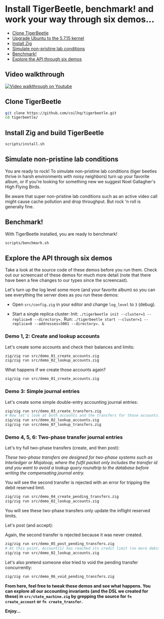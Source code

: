 # Install TigerBeetle, benchmark! and work your way through six demos...

- [Clone TigerBeetle](#clone-tigerbeetle)
- [Upgrade Ubuntu to the 5.7.15 kernel](#upgrade-ubuntu-to-the-5715-kernel)
- [Install Zig](#install-zig)
- [Simulate non-pristine lab conditions](#simulate-non-pristine-lab-conditions)
- [Benchmark!](#benchmark)
- [Explore the API through six demos](#explore-the-api-through-six-demos)

## Video walkthrough

[![Video walkthrough on Youtube](https://img.youtube.com/vi/lQSIVgvea48/0.jpg)](https://www.youtube.com/watch?v=lQSIVgvea48)

## Clone TigerBeetle

```bash
git clone https://github.com/coilhq/tigerbeetle.git
cd tigerbeetle/
```

## Install Zig and build TigerBeetle

```bash
scripts/install.sh
```

## Simulate non-pristine lab conditions

You are ready to rock! To simulate non-pristine lab conditions (tiger beetles thrive in harsh environments with noisy neighbors) turn up your favorite album, or if you're looking for something new we suggest Noel Gallagher's High Flying Birds.

Be aware that super non-pristine lab conditions such as an active video call might cause cache pollution and drop throughput. But rock 'n roll is generally fine.

## Benchmark!

With TigerBeetle installed, you are ready to benchmark!

```bash
scripts/benchmark.sh
```

## Explore the API through six demos

Take a look at the source code of these demos before you run them. Check out our screencast of these demos for much more detail (note that there have been a few changes to our types since the screencast).

Let's turn up the log level some more (and your favorite album) so you can see everything the server does as you run these demos:

* Open `src/config.zig` in your editor and change `log_level` to `3` (debug).

* Start a single replica cluster:
Init:
`./tigerbeetle init --cluster=1 --replica=0 --directory=.`
Run:
`./tigerbeetle start --cluster=1 --replica=0 --addresses=3001 --directory=. &`

### Demo 1, 2: Create and lookup accounts

Let's create some accounts and check their balances and limits:

```bash
zig/zig run src/demo_01_create_accounts.zig
zig/zig run src/demo_02_lookup_accounts.zig
```

What happens if we create those accounts again?

```bash
zig/zig run src/demo_01_create_accounts.zig
```

### Demo 3: Simple journal entries

Let's create some simple double-entry accounting journal entries:

```bash
zig/zig run src/demo_03_create_transfers.zig
# Now let's look at both accounts and the transfers for those accounts:
zig/zig run src/demo_02_lookup_accounts.zig
zig/zig run src/demo_07_lookup_transfers.zig
```

### Demo 4, 5, 6: Two-phase transfer journal entries

Let's try full two-phase transfers (create, and then post):

*These two-phase transfers are designed for two-phase systems such as Interledger or Mojaloop, where the fulfil packet only includes the transfer id and you want to avoid a lookup query roundtrip to the database before writing the compensating journal entry.*

You will see the second transfer is rejected with an error for tripping the debit reserved limit.

```bash
zig/zig run src/demo_04_create_pending_transfers.zig
zig/zig run src/demo_02_lookup_accounts.zig
```

You will see these two-phase transfers only update the inflight reserved limits.

Let's post (and accept):

Again, the second transfer is rejected because it was never created.

```bash
zig/zig run src/demo_05_post_pending_transfers.zig
# At this point, Account[1] has reached its credit limit (no more debit transfers allowed).
zig/zig run src/demo_02_lookup_accounts.zig
```

Let's also pretend someone else tried to void the pending transfer concurrently:

```bash
zig/zig run src/demo_06_void_pending_transfers.zig
```

**From here, feel free to tweak these demos and see what happens. You can explore all our accounting invariants (and the DSL we created for these) in `src/state_machine.zig` by grepping the source for `fn create_account` or `fn create_transfer`.**

**Enjoy...**
